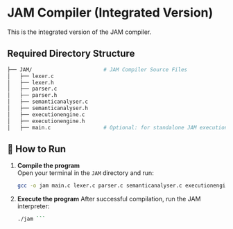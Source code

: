 # JAM Compiler (Integrated Version)

This is the integrated version of the JAM compiler.

## Required Directory Structure
   
   ```bash
├── JAM/                       # JAM Compiler Source Files
│   ├── lexer.c
│   ├── lexer.h
│   ├── parser.c
│   ├── parser.h
│   ├── semanticanalyser.c
│   ├── semanticanalyser.h
│   ├── executionengine.c
│   ├── executionengine.h
│   ├── main.c                 # Optional: for standalone JAM execution
```
## 🚀 How to Run

1. **Compile the program**  
   Open your terminal in the `JAM` directory and run:

   ```bash
   gcc -o jam main.c lexer.c parser.c semanticanalyser.c executionengine.c -Wall -g ```
2. **Execute the program**
   After successful compilation, run the JAM interpreter:
   ```bash
   ./jam ```